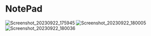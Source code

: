 # NotePad

![Screenshot_20230922_175945](https://github.com/NazlicanTerliksiz/NotePad/assets/103425386/798cedf0-3331-435a-9697-abbe2e9292e6)
![Screenshot_20230922_180005](https://github.com/NazlicanTerliksiz/NotePad/assets/103425386/57e77b57-cb2d-4a48-9dae-72c65c66ea18)
![Screenshot_20230922_180036](https://github.com/NazlicanTerliksiz/NotePad/assets/103425386/5cc668d3-db24-4365-9df1-e2540e7585b2)
